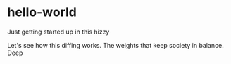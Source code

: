 # hello-world
Just getting started up in this hizzy

Let's see how this diffing works. The weights that keep society in balance. Deep
